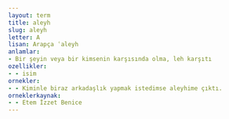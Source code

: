 ```yaml
---
layout: term
title: aleyh
slug: aleyh
letter: A
lisan: Arapça ʿaleyh
anlamlar:
- Bir şeyin veya bir kimsenin karşısında olma, leh karşıtı
ozellikler:
- - isim
ornekler:
- - Kiminle biraz arkadaşlık yapmak istedimse aleyhime çıktı.
orneklerkaynak:
- - Etem İzzet Benice
---
```

